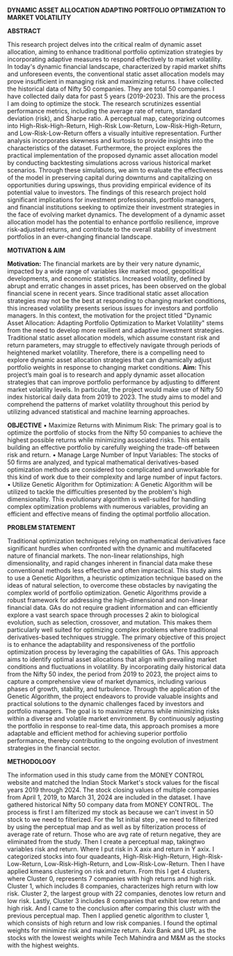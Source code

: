 **DYNAMIC ASSET ALLOCATION ADAPTING PORTFOLIO OPTIMIZATION TO MARKET VOLATILITY**


**ABSTRACT**

This research project delves into the critical realm of dynamic asset allocation, aiming to enhance traditional 
portfolio optimization strategies by incorporating adaptive measures to respond effectively to market 
volatility. In today's dynamic financial landscape, characterized by rapid market shifts and unforeseen events, 
the conventional static asset allocation models may prove insufficient in managing risk and maximizing 
returns. 
I have collected the historical data of Nifty 50 companies. They are total 50 companies. I have collected daily 
data for past 5 years (2019-2023). This are the process I am doing to optimize the stock. 
The research scrutinizes essential performance metrics, including the average rate of return, standard deviation 
(risk), and Sharpe ratio. A perceptual map, categorizing outcomes into High-Risk-High-Return, High-Risk
Low-Return, Low-Risk-High-Return, and Low-Risk-Low-Return offers a visually intuitive representation. 
Further analysis incorporates skewness and kurtosis to provide insights into the characteristics of the dataset. 
Furthermore, the project explores the practical implementation of the proposed dynamic asset allocation model 
by conducting backtesting simulations across various historical market scenarios. Through these simulations, 
we aim to evaluate the effectiveness of the model in preserving capital during downturns and capitalizing on 
opportunities during upswings, thus providing empirical evidence of its potential value to investors. 
The findings of this research project hold significant implications for investment professionals, portfolio 
managers, and financial institutions seeking to optimize their investment strategies in the face of evolving 
market dynamics. The development of a dynamic asset allocation model has the potential to enhance portfolio 
resilience, improve risk-adjusted returns, and contribute to the overall stability of investment portfolios in an 
ever-changing financial landscape.

**MOTIVATION & AIM** 

**Motivation:** 
The financial markets are by their very nature dynamic, impacted by a wide range of variables like market 
mood, geopolitical developments, and economic statistics. Increased volatility, defined by abrupt and erratic 
changes in asset prices, has been observed on the global financial scene in recent years. Since traditional static 
asset allocation strategies may not be the best at responding to changing market conditions, this increased 
volatility presents serious issues for investors and portfolio managers. 
In this context, the motivation for the project titled "Dynamic Asset Allocation: Adapting Portfolio 
Optimization to Market Volatility" stems from the need to develop more resilient and adaptive investment 
strategies. Traditional static asset allocation models, which assume constant risk and return parameters, may 
struggle to effectively navigate through periods of heightened market volatility. Therefore, there is a 
compelling need to explore dynamic asset allocation strategies that can dynamically adjust portfolio weights 
in response to changing market conditions. 
**Aim:** 
This project’s main goal is to research and apply dynamic asset allocation strategies that can improve 
portfolio performance by adjusting to different market volatility levels. In particular, the project would make 
use of Nifty 50 index historical daily data from 2019 to 2023. The study aims to model and comprehend the 
patterns of market volatility throughout this period by utilizing advanced statistical and machine learning 
approaches. 

**OBJECTIVE** 
▪ Maximize Returns with Minimum Risk: The primary goal is to optimize the portfolio of stocks 
from the Nifty 50 companies to achieve the highest possible returns while minimizing associated risks. 
This entails building an effective portfolio by carefully weighing the trade-off between risk and return. 
▪ Manage Large Number of Input Variables: The stocks of 50 firms are analyzed, and typical 
mathematical derivatives-based optimization methods are considered too complicated and 
unworkable for this kind of work due to their complexity and large number of input factors. 
▪ Utilize Genetic Algorithm for Optimization: A Genetic Algorithm will be utilized to tackle the 
difficulties presented by the problem's high dimensionality. This evolutionary algorithm is well-suited 
for handling complex optimization problems with numerous variables, providing an efficient and 
effective means of finding the optimal portfolio allocation. 

**PROBLEM STATEMENT** 

Traditional optimization techniques relying on mathematical derivatives face significant hurdles when 
confronted with the dynamic and multifaceted nature of financial markets. The non-linear relationships, high 
dimensionality, and rapid changes inherent in financial data make these conventional methods less effective 
and often impractical. This study aims to use a Genetic Algorithm, a heuristic optimization technique based 
on the ideas of natural selection, to overcome these obstacles by navigating the complex world of portfolio 
optimization. 
Genetic Algorithms provide a robust framework for addressing the high-dimensional and non-linear financial 
data. GAs do not require gradient information and can efficiently explore a vast search space through processes 
2 
akin to biological evolution, such as selection, crossover, and mutation. This makes them particularly well
suited for optimizing complex problems where traditional derivatives-based techniques struggle. 
The primary objective of this project is to enhance the adaptability and responsiveness of the portfolio 
optimization process by leveraging the capabilities of GAs. This approach aims to identify optimal asset 
allocations that align with prevailing market conditions and fluctuations in volatility. By incorporating daily 
historical data from the Nifty 50 index, the period from 2019 to 2023, the project aims to capture a 
comprehensive view of market dynamics, including various phases of growth, stability, and turbulence. 
Through the application of the Genetic Algorithm, the project endeavors to provide valuable insights and 
practical solutions to the dynamic challenges faced by investors and portfolio managers. The goal is to 
maximize returns while minimizing risks within a diverse and volatile market environment. By continuously 
adjusting the portfolio in response to real-time data, this approach promises a more adaptable and efficient 
method for achieving superior portfolio performance, thereby contributing to the ongoing evolution of 
investment strategies in the financial sector. 

**METHODOLOGY**

The information used in this study came from the MONEY CONTROL website and matched the Indian Stock 
Market's stock values for the fiscal years 2019 through 2024. The stock closing values of multiple companies 
from April 1, 2019, to March 31, 2024 are included in the dataset. I have gathered historical Nifty 50 company 
data from MONEY CONTROL. 
The process is first I am filterized my stock as because we can't invest in 50 stock to we need to filterized. 
For the 1st initial step , we need to filterized by using the perceptual map and as well as by filterization process of average rate of return. Those who are avg rate of return negative, 
they are eliminated from the study. Then I create a perceptual map, takingtwo variables risk and return. Where I put risk in X axix and return in Y axix. 
I categorized stocks into four quadeants, High-Risk-High-Return, High-Risk-Low-Return, Low-Risk-High-Return, and Low-Risk-Low-Return.
Then I have applied kmeans clustering on risk and return. From this I get 4 clusters, where Cluster 0, represents 7 companies with high returns and high risk.
Cluster 1, which includes 8 companies, characterizes high return with low risk. Cluster 2, the largest group with 22 companies, denotes low return and low risk.
Lastly, Cluster 3 includes 8 companies that exhibit low return and high risk. And I came to the conclusion after comparing this clustr with the previous perceptual map.
Then I applied genetic algorithm to cluster 1, which consists of high return and low risk companies. I found the optimal weights for minimize risk and maximize return. 
Axix Bank and UPL as the stocks with the lowest weights while Tech Mahindra and M&M as the stocks with the highest weights.

